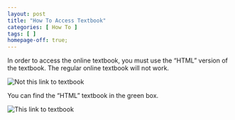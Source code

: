 ```yaml
---
layout: post
title: "How To Access Textbook"
categories: [ How To ]
tags: [ ]
homepage-off: true;
---
```

In order to access the online textbook, you must use the “HTML” version of the textbook. The regular online textbook will not work.

![Not this link to textbook]({{site.baseurl}}\assets\images\not-this-link-to-textbook.JPG)

You can find the “HTML” textbook in the green box.

![This link to textbook]({{site.baseurl}}\assets\images\this-link-to-textbook.JPG)
